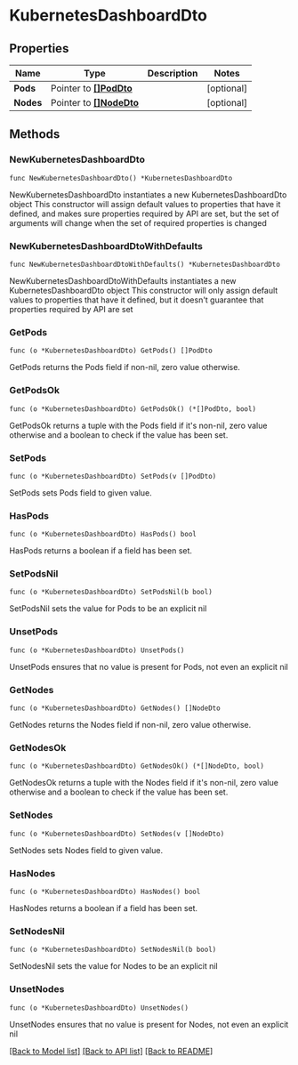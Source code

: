 # KubernetesDashboardDto

## Properties

Name | Type | Description | Notes
------------ | ------------- | ------------- | -------------
**Pods** | Pointer to [**[]PodDto**](PodDto.md) |  | [optional] 
**Nodes** | Pointer to [**[]NodeDto**](NodeDto.md) |  | [optional] 

## Methods

### NewKubernetesDashboardDto

`func NewKubernetesDashboardDto() *KubernetesDashboardDto`

NewKubernetesDashboardDto instantiates a new KubernetesDashboardDto object
This constructor will assign default values to properties that have it defined,
and makes sure properties required by API are set, but the set of arguments
will change when the set of required properties is changed

### NewKubernetesDashboardDtoWithDefaults

`func NewKubernetesDashboardDtoWithDefaults() *KubernetesDashboardDto`

NewKubernetesDashboardDtoWithDefaults instantiates a new KubernetesDashboardDto object
This constructor will only assign default values to properties that have it defined,
but it doesn't guarantee that properties required by API are set

### GetPods

`func (o *KubernetesDashboardDto) GetPods() []PodDto`

GetPods returns the Pods field if non-nil, zero value otherwise.

### GetPodsOk

`func (o *KubernetesDashboardDto) GetPodsOk() (*[]PodDto, bool)`

GetPodsOk returns a tuple with the Pods field if it's non-nil, zero value otherwise
and a boolean to check if the value has been set.

### SetPods

`func (o *KubernetesDashboardDto) SetPods(v []PodDto)`

SetPods sets Pods field to given value.

### HasPods

`func (o *KubernetesDashboardDto) HasPods() bool`

HasPods returns a boolean if a field has been set.

### SetPodsNil

`func (o *KubernetesDashboardDto) SetPodsNil(b bool)`

 SetPodsNil sets the value for Pods to be an explicit nil

### UnsetPods
`func (o *KubernetesDashboardDto) UnsetPods()`

UnsetPods ensures that no value is present for Pods, not even an explicit nil
### GetNodes

`func (o *KubernetesDashboardDto) GetNodes() []NodeDto`

GetNodes returns the Nodes field if non-nil, zero value otherwise.

### GetNodesOk

`func (o *KubernetesDashboardDto) GetNodesOk() (*[]NodeDto, bool)`

GetNodesOk returns a tuple with the Nodes field if it's non-nil, zero value otherwise
and a boolean to check if the value has been set.

### SetNodes

`func (o *KubernetesDashboardDto) SetNodes(v []NodeDto)`

SetNodes sets Nodes field to given value.

### HasNodes

`func (o *KubernetesDashboardDto) HasNodes() bool`

HasNodes returns a boolean if a field has been set.

### SetNodesNil

`func (o *KubernetesDashboardDto) SetNodesNil(b bool)`

 SetNodesNil sets the value for Nodes to be an explicit nil

### UnsetNodes
`func (o *KubernetesDashboardDto) UnsetNodes()`

UnsetNodes ensures that no value is present for Nodes, not even an explicit nil

[[Back to Model list]](../README.md#documentation-for-models) [[Back to API list]](../README.md#documentation-for-api-endpoints) [[Back to README]](../README.md)



